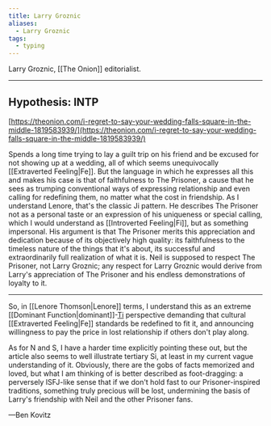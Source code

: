 ```yaml
---
title: Larry Groznic
aliases:
  - Larry Groznic
tags:
  - typing
---
```


Larry Groznic, [[The Onion]] editorialist.

---

## Hypothesis: INTP

[https://theonion.com/i-regret-to-say-your-wedding-falls-square-in-the-middle-1819583939/](https://theonion.com/i-regret-to-say-your-wedding-falls-square-in-the-middle-1819583939/)

Spends a long time trying to lay a guilt trip on his friend and be excused for not showing up at a wedding, all of which seems unequivocally [[Extraverted Feeling|Fe]]. But the language in which he expresses all this and makes his case is that of faithfulness to The Prisoner, a cause that he sees as trumping conventional ways of expressing relationship and even calling for redefining them, no matter what the cost in friendship. As I understand Lenore, that's the classic Ji pattern. He describes The Prisoner not as a personal taste or an expression of his uniqueness or special calling, which I would understand as [[Introverted Feeling|Fi]], but as something impersonal. His argument is that The Prisoner merits this appreciation and dedication because of its objectively high quality: its faithfulness to the timeless nature of the things that it's about, its successful and extraordinarily full realization of what it is. Neil is supposed to respect The Prisoner, not Larry Groznic; any respect for Larry Groznic would derive from Larry's appreciation of The Prisoner and his endless demonstrations of loyalty to it.

---

So, in [[Lenore Thomson|Lenore]] terms, I understand this as an extreme [[Dominant Function|dominant]]-[Ti](../../main/function-attitude/attitudes/introverted-thinking) perspective demanding that cultural [[Extraverted Feeling|Fe]] standards be redefined to fit it, and announcing willingness to pay the price in lost relationship if others don't play along.

As for N and S, I have a harder time explicitly pointing these out, but the article also seems to well illustrate tertiary Si, at least in my current vague understanding of it. Obviously, there are the gobs of facts memorized and loved, but what I am thinking of is better described as foot-dragging: a perversely ISFJ-like sense that if we don't hold fast to our Prisoner-inspired traditions, something truly precious will be lost, undermining the basis of Larry's friendship with Neil and the other Prisoner fans.

—Ben Kovitz
